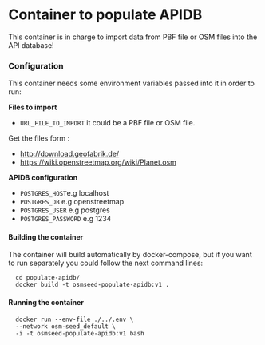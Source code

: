 # Container to populate APIDB


This container is in charge to import data from PBF file or OSM files into the API database!


### Configuration

This container needs some environment variables passed into it in order to run:

**Files to import**

- `URL_FILE_TO_IMPORT` it could be a PBF file or OSM file.

Get the files form :

- http://download.geofabrik.de/
- https://wiki.openstreetmap.org/wiki/Planet.osm

**APIDB configuration**

  - `POSTGRES_HOST`e.g localhost
  - `POSTGRES_DB` e.g openstreetmap
  - `POSTGRES_USER` e.g postgres
  - `POSTGRES_PASSWORD` e.g 1234

#### Building the container

The container will build automatically by docker-compose, but if you want to run separately  you could follow the next command lines: 

```
  cd populate-apidb/
  docker build -t osmseed-populate-apidb:v1 .
```

#### Running the container

```
  docker run --env-file ./../.env \
  --network osm-seed_default \
  -i -t osmseed-populate-apidb:v1 bash
```